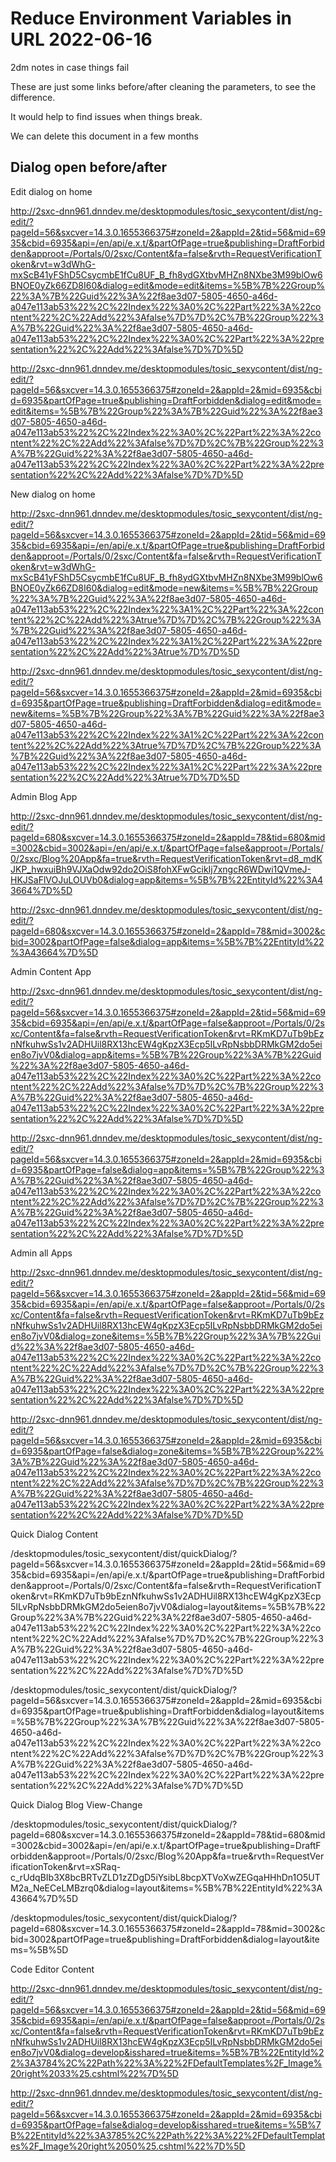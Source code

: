 # Reduce Environment Variables in URL 2022-06-16

2dm notes in case things fail

These are just some links before/after cleaning the parameters, to see the difference. 

It would help to find issues when things break.

We can delete this document in a few months


## Dialog open before/after

Edit dialog on home

http://2sxc-dnn961.dnndev.me/desktopmodules/tosic_sexycontent/dist/ng-edit/?pageId=56&sxcver=14.3.0.1655366375#zoneId=2&appId=2&tid=56&mid=6935&cbid=6935&api=/en/api/e.x.t/&partOfPage=true&publishing=DraftForbidden&approot=/Portals/0/2sxc/Content&fa=false&rvth=RequestVerificationToken&rvt=w3dWhG-mxScB41yFShD5CsycmbE1fCu8UF_B_fh8ydGXtbvMHZn8NXbe3M99blOw6BNOE0yZk66ZD8I60&dialog=edit&mode=edit&items=%5B%7B%22Group%22%3A%7B%22Guid%22%3A%22f8ae3d07-5805-4650-a46d-a047e113ab53%22%2C%22Index%22%3A0%2C%22Part%22%3A%22content%22%2C%22Add%22%3Afalse%7D%7D%2C%7B%22Group%22%3A%7B%22Guid%22%3A%22f8ae3d07-5805-4650-a46d-a047e113ab53%22%2C%22Index%22%3A0%2C%22Part%22%3A%22presentation%22%2C%22Add%22%3Afalse%7D%7D%5D

http://2sxc-dnn961.dnndev.me/desktopmodules/tosic_sexycontent/dist/ng-edit/?pageId=56&sxcver=14.3.0.1655366375#zoneId=2&appId=2&mid=6935&cbid=6935&partOfPage=true&publishing=DraftForbidden&dialog=edit&mode=edit&items=%5B%7B%22Group%22%3A%7B%22Guid%22%3A%22f8ae3d07-5805-4650-a46d-a047e113ab53%22%2C%22Index%22%3A0%2C%22Part%22%3A%22content%22%2C%22Add%22%3Afalse%7D%7D%2C%7B%22Group%22%3A%7B%22Guid%22%3A%22f8ae3d07-5805-4650-a46d-a047e113ab53%22%2C%22Index%22%3A0%2C%22Part%22%3A%22presentation%22%2C%22Add%22%3Afalse%7D%7D%5D


New dialog on home

http://2sxc-dnn961.dnndev.me/desktopmodules/tosic_sexycontent/dist/ng-edit/?pageId=56&sxcver=14.3.0.1655366375#zoneId=2&appId=2&tid=56&mid=6935&cbid=6935&api=/en/api/e.x.t/&partOfPage=true&publishing=DraftForbidden&approot=/Portals/0/2sxc/Content&fa=false&rvth=RequestVerificationToken&rvt=w3dWhG-mxScB41yFShD5CsycmbE1fCu8UF_B_fh8ydGXtbvMHZn8NXbe3M99blOw6BNOE0yZk66ZD8I60&dialog=edit&mode=new&items=%5B%7B%22Group%22%3A%7B%22Guid%22%3A%22f8ae3d07-5805-4650-a46d-a047e113ab53%22%2C%22Index%22%3A1%2C%22Part%22%3A%22content%22%2C%22Add%22%3Atrue%7D%7D%2C%7B%22Group%22%3A%7B%22Guid%22%3A%22f8ae3d07-5805-4650-a46d-a047e113ab53%22%2C%22Index%22%3A1%2C%22Part%22%3A%22presentation%22%2C%22Add%22%3Atrue%7D%7D%5D

http://2sxc-dnn961.dnndev.me/desktopmodules/tosic_sexycontent/dist/ng-edit/?pageId=56&sxcver=14.3.0.1655366375#zoneId=2&appId=2&mid=6935&cbid=6935&partOfPage=true&publishing=DraftForbidden&dialog=edit&mode=new&items=%5B%7B%22Group%22%3A%7B%22Guid%22%3A%22f8ae3d07-5805-4650-a46d-a047e113ab53%22%2C%22Index%22%3A1%2C%22Part%22%3A%22content%22%2C%22Add%22%3Atrue%7D%7D%2C%7B%22Group%22%3A%7B%22Guid%22%3A%22f8ae3d07-5805-4650-a46d-a047e113ab53%22%2C%22Index%22%3A1%2C%22Part%22%3A%22presentation%22%2C%22Add%22%3Atrue%7D%7D%5D


Admin Blog App

http://2sxc-dnn961.dnndev.me/desktopmodules/tosic_sexycontent/dist/ng-edit/?pageId=680&sxcver=14.3.0.1655366375#zoneId=2&appId=78&tid=680&mid=3002&cbid=3002&api=/en/api/e.x.t/&partOfPage=false&approot=/Portals/0/2sxc/Blog%20App&fa=true&rvth=RequestVerificationToken&rvt=d8_mdKJKP_hwxuiBh9VJXaOdw92do2OiS8fohXFwGcikIj7xngcR6WDwi1QVmeJ-HKJSaFlVOJuLOUVb0&dialog=app&items=%5B%7B%22EntityId%22%3A43664%7D%5D

http://2sxc-dnn961.dnndev.me/desktopmodules/tosic_sexycontent/dist/ng-edit/?pageId=680&sxcver=14.3.0.1655366375#zoneId=2&appId=78&mid=3002&cbid=3002&partOfPage=false&dialog=app&items=%5B%7B%22EntityId%22%3A43664%7D%5D


Admin Content App

http://2sxc-dnn961.dnndev.me/desktopmodules/tosic_sexycontent/dist/ng-edit/?pageId=56&sxcver=14.3.0.1655366375#zoneId=2&appId=2&tid=56&mid=6935&cbid=6935&api=/en/api/e.x.t/&partOfPage=false&approot=/Portals/0/2sxc/Content&fa=false&rvth=RequestVerificationToken&rvt=RKmKD7uTb9bEznNfkuhwSs1v2ADHUil8RX13hcEW4gKpzX3Ecp5ILvRpNsbbDRMkGM2do5eien8o7jvV0&dialog=app&items=%5B%7B%22Group%22%3A%7B%22Guid%22%3A%22f8ae3d07-5805-4650-a46d-a047e113ab53%22%2C%22Index%22%3A0%2C%22Part%22%3A%22content%22%2C%22Add%22%3Afalse%7D%7D%2C%7B%22Group%22%3A%7B%22Guid%22%3A%22f8ae3d07-5805-4650-a46d-a047e113ab53%22%2C%22Index%22%3A0%2C%22Part%22%3A%22presentation%22%2C%22Add%22%3Afalse%7D%7D%5D

http://2sxc-dnn961.dnndev.me/desktopmodules/tosic_sexycontent/dist/ng-edit/?pageId=56&sxcver=14.3.0.1655366375#zoneId=2&appId=2&mid=6935&cbid=6935&partOfPage=false&dialog=app&items=%5B%7B%22Group%22%3A%7B%22Guid%22%3A%22f8ae3d07-5805-4650-a46d-a047e113ab53%22%2C%22Index%22%3A0%2C%22Part%22%3A%22content%22%2C%22Add%22%3Afalse%7D%7D%2C%7B%22Group%22%3A%7B%22Guid%22%3A%22f8ae3d07-5805-4650-a46d-a047e113ab53%22%2C%22Index%22%3A0%2C%22Part%22%3A%22presentation%22%2C%22Add%22%3Afalse%7D%7D%5D


Admin all Apps

http://2sxc-dnn961.dnndev.me/desktopmodules/tosic_sexycontent/dist/ng-edit/?pageId=56&sxcver=14.3.0.1655366375#zoneId=2&appId=2&tid=56&mid=6935&cbid=6935&api=/en/api/e.x.t/&partOfPage=false&approot=/Portals/0/2sxc/Content&fa=false&rvth=RequestVerificationToken&rvt=RKmKD7uTb9bEznNfkuhwSs1v2ADHUil8RX13hcEW4gKpzX3Ecp5ILvRpNsbbDRMkGM2do5eien8o7jvV0&dialog=zone&items=%5B%7B%22Group%22%3A%7B%22Guid%22%3A%22f8ae3d07-5805-4650-a46d-a047e113ab53%22%2C%22Index%22%3A0%2C%22Part%22%3A%22content%22%2C%22Add%22%3Afalse%7D%7D%2C%7B%22Group%22%3A%7B%22Guid%22%3A%22f8ae3d07-5805-4650-a46d-a047e113ab53%22%2C%22Index%22%3A0%2C%22Part%22%3A%22presentation%22%2C%22Add%22%3Afalse%7D%7D%5D

http://2sxc-dnn961.dnndev.me/desktopmodules/tosic_sexycontent/dist/ng-edit/?pageId=56&sxcver=14.3.0.1655366375#zoneId=2&appId=2&mid=6935&cbid=6935&partOfPage=false&dialog=zone&items=%5B%7B%22Group%22%3A%7B%22Guid%22%3A%22f8ae3d07-5805-4650-a46d-a047e113ab53%22%2C%22Index%22%3A0%2C%22Part%22%3A%22content%22%2C%22Add%22%3Afalse%7D%7D%2C%7B%22Group%22%3A%7B%22Guid%22%3A%22f8ae3d07-5805-4650-a46d-a047e113ab53%22%2C%22Index%22%3A0%2C%22Part%22%3A%22presentation%22%2C%22Add%22%3Afalse%7D%7D%5D


Quick Dialog Content

/desktopmodules/tosic_sexycontent/dist/quickDialog/?pageId=56&sxcver=14.3.0.1655366375#zoneId=2&appId=2&tid=56&mid=6935&cbid=6935&api=/en/api/e.x.t/&partOfPage=true&publishing=DraftForbidden&approot=/Portals/0/2sxc/Content&fa=false&rvth=RequestVerificationToken&rvt=RKmKD7uTb9bEznNfkuhwSs1v2ADHUil8RX13hcEW4gKpzX3Ecp5ILvRpNsbbDRMkGM2do5eien8o7jvV0&dialog=layout&items=%5B%7B%22Group%22%3A%7B%22Guid%22%3A%22f8ae3d07-5805-4650-a46d-a047e113ab53%22%2C%22Index%22%3A0%2C%22Part%22%3A%22content%22%2C%22Add%22%3Afalse%7D%7D%2C%7B%22Group%22%3A%7B%22Guid%22%3A%22f8ae3d07-5805-4650-a46d-a047e113ab53%22%2C%22Index%22%3A0%2C%22Part%22%3A%22presentation%22%2C%22Add%22%3Afalse%7D%7D%5D

/desktopmodules/tosic_sexycontent/dist/quickDialog/?pageId=56&sxcver=14.3.0.1655366375#zoneId=2&appId=2&mid=6935&cbid=6935&partOfPage=true&publishing=DraftForbidden&dialog=layout&items=%5B%7B%22Group%22%3A%7B%22Guid%22%3A%22f8ae3d07-5805-4650-a46d-a047e113ab53%22%2C%22Index%22%3A0%2C%22Part%22%3A%22content%22%2C%22Add%22%3Afalse%7D%7D%2C%7B%22Group%22%3A%7B%22Guid%22%3A%22f8ae3d07-5805-4650-a46d-a047e113ab53%22%2C%22Index%22%3A0%2C%22Part%22%3A%22presentation%22%2C%22Add%22%3Afalse%7D%7D%5D


Quick Dialog Blog View-Change

/desktopmodules/tosic_sexycontent/dist/quickDialog/?pageId=680&sxcver=14.3.0.1655366375#zoneId=2&appId=78&tid=680&mid=3002&cbid=3002&api=/en/api/e.x.t/&partOfPage=true&publishing=DraftForbidden&approot=/Portals/0/2sxc/Blog%20App&fa=true&rvth=RequestVerificationToken&rvt=xSRaq-c_rUdqBIb3X8bcBRTvZLD1zZDgD5iYsibL8bcpXTVoXwZEGqaHHhDn1O5UTM2a_NeECeLMBzrq0&dialog=layout&items=%5B%7B%22EntityId%22%3A43664%7D%5D

/desktopmodules/tosic_sexycontent/dist/quickDialog/?pageId=680&sxcver=14.3.0.1655366375#zoneId=2&appId=78&mid=3002&cbid=3002&partOfPage=true&publishing=DraftForbidden&dialog=layout&items=%5B%5D



Code Editor Content

http://2sxc-dnn961.dnndev.me/desktopmodules/tosic_sexycontent/dist/ng-edit/?pageId=56&sxcver=14.3.0.1655366375#zoneId=2&appId=2&tid=56&mid=6935&cbid=6935&api=/en/api/e.x.t/&partOfPage=false&approot=/Portals/0/2sxc/Content&fa=false&rvth=RequestVerificationToken&rvt=RKmKD7uTb9bEznNfkuhwSs1v2ADHUil8RX13hcEW4gKpzX3Ecp5ILvRpNsbbDRMkGM2do5eien8o7jvV0&dialog=develop&isshared=true&items=%5B%7B%22EntityId%22%3A3784%2C%22Path%22%3A%22%2FDefaultTemplates%2F_Image%20right%2033%25.cshtml%22%7D%5D

http://2sxc-dnn961.dnndev.me/desktopmodules/tosic_sexycontent/dist/ng-edit/?pageId=56&sxcver=14.3.0.1655366375#zoneId=2&appId=2&mid=6935&cbid=6935&partOfPage=false&dialog=develop&isshared=true&items=%5B%7B%22EntityId%22%3A3785%2C%22Path%22%3A%22%2FDefaultTemplates%2F_Image%20right%2050%25.cshtml%22%7D%5D